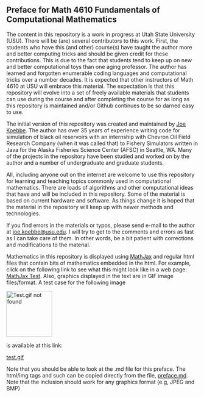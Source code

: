 ## Preface for Math 4610 Fundamentals of Computational Mathematics

The content in this repository is a work in progress at Utah State University (USU). There will be (are) several contributors to this
work. First, the students who have this (and other) course(s) have taught the author more and better computing tricks and should be
given credit for these contributions. This is due to the fact that students tend to keep up on new and better computational toys than one 
aging professor. The author has learned and forgotten enumerable coding languages and computational tricks over a number decades. It is 
expected that other instructors of Math 4610 at USU will embrace this material. The expectation is that this repository will evolve into a
set of freely available materials that students can use during the course and after completing the course for as long as this repository
is maintained and/or Github continues to be so darned easy to use.

The initial version of this repository was created and maintained by [Joe Koebbe](http://www.math.usu.edu/~koebbe). The author
has over 35 years of experience writing code for simulation of black oil reservoirs with an internship with Chevron Oil Field
Research Company (when it was called that) to Fishery Simulators written in Java for the Alaska Fisheries Science Center (AFSC)
in Seattle, WA. Many of the projects in the repository have been studied and worked on by the author and a number of 
undergraduate and graduate students.

All, including anyone out on the internet are welcome to use this repository for learning and teaching topics commonly used in 
computational mathematics. There are loads of algorithms and other computational ideas that have and will be included in this 
repository. Some of the material is based on current hardware and software. As things change it is hoped that the material in 
the repository will keep up with newer methods and technologies.

If you find errors in the materials or typos, please send e-mail to the author at joe.koebbe@usu.edu. I will try to get to the
comments and errors as fast as I can take care of them. In other words, be a bit patient with corrections and modifications to 
the material.

Mathematics in this repository is displayed using [MathJax](http://docs.mathjax.org/en/latest/index.html) and regular html files
that contain bits of mathematics embedded in the html. For example, click on the following link to see what this might look like
in a web page: [MathJax Test](https://jvkoebbe.github.io/math4610/frontMatter/mathjaxTest.html). Also, graphics displayed in the
text are in GIF image files/format. A test case for the following image

<img src="https://jvkoebbe.github.io/math4610/images/test.gif" alt="Test.gif not found" height="120" width="120">

is available at this link:

<a href="https://jvkoebbe.github.io/math4610/images/test.gif" target ="_blank"> test.gif </a>

Note that you should be able to look at the .md file for this preface. The html/img tags and such can be copied directly from 
the file, [preface.md](https://jvkoebbe.github.io/math4610/frontMatter/preface.md). Note that the inclusion should work for any
graphics format (e.g, JPEG and BMP)
